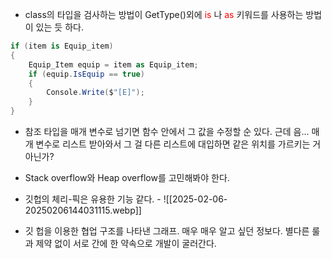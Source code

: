 - class의 타입을 검사하는 방법이 GetType()외에 <font color="#ff0000">i</font><font color="#ff0000">s</font> 나 <font color="#ff0000">as </font>키워드를 사용하는 방법이 있는 듯 하다.  
~~~ C#
if (item is Equip_item)
{
	Equip_Item equip = item as Equip_item;
	if (equip.IsEquip == true)
	{
		Console.Write($"[E]");
	}
}
~~~

- 참조 타입을 매개 변수로 넘기면 함수 안에서 그 값을 수정할 순 있다. 근데 음... 매개 변수로 리스트 받아와서 그 걸 다른 리스트에 대입하면 같은 위치를 가르키는 거 아닌가?

- Stack overflow와 Heap overflow를 고민해봐야 한다.
- 깃헙의 체리-픽은 유용한 기능 같다. - ![[2025-02-06-20250206144031115.webp]]
- 깃 헙을 이용한 협업 구조를 나타낸 그래프. 매우 매우 알고 싶던 정보다. 별다른 룰과 제약 없이 서로 간에 한 약속으로 개발이 굴러간다.